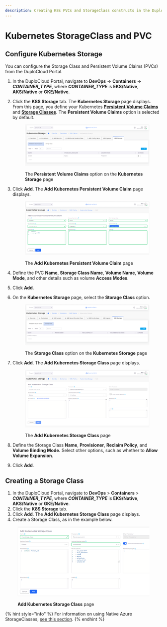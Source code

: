 ```yaml
---
description: Creating K8s PVCs and StorageClass constructs in the DuploCloud Portal
---
```


# Kubernetes StorageClass and PVC

## Configure Kubernetes Storage

You can configure the Storage Class and Persistent Volume Claims (PVCs) from the DuploCloud Portal.&#x20;

1. In the DuploCloud Portal, navigate to **DevOps** -> **Containers** -> _**CONTAINER\_TYPE**_, where _**CONTAINER\_TYPE**_ is **EKS/Native**, **AKS/Native** or **GKE/Native**.
2.  Click the **K8S Storage** tab. The **Kubernetes Storage** page displays. From this page, you define your Kubernetes [**Persistent Volume Claims**](https://kubernetes.io/docs/concepts/storage/persistent-volumes/) and [**Storage Classes**](https://kubernetes.io/docs/concepts/storage/storage-classes/). The **Persistent Volume Claims** option is selected by default.

    <figure><img src="../../.gitbook/assets/GCP_K8S_Storage_PVC.png" alt=""><figcaption><p>The <strong>Persistent Volume Claims</strong> option on the <strong>Kubernetes Storage</strong> page</p></figcaption></figure>
3.  Click **Add**. The **Add Kubernetes Persistent Volume Claim** page displays.

    <figure><img src="../../.gitbook/assets/GCP_K8S_Storage_PVC_Form.png" alt=""><figcaption><p>The <strong>Add Kubernetes Persistent Volume Claim</strong> page</p></figcaption></figure>
4. Define the PVC **Name**, **Storage Class Name**, **Volume Name**, **Volume Mode**, and other details such as volume **Access Modes**.
5. Click **Add**.
6.  On the **Kubernetes Storage** page, select the **Storage Class** option.&#x20;

    <figure><img src="../../.gitbook/assets/GCP_K8S_Storage_Storage_Class.png" alt=""><figcaption><p>The <strong>Storage Class</strong> option on the <strong>Kubernetes Storage</strong> page</p></figcaption></figure>
7.  Click **Add**. The **Add Kubernetes Storage Class** page displays.

    <figure><img src="../../.gitbook/assets/GCP_K8S_Storage_Add_Storage_Class.png" alt=""><figcaption><p>The <strong>Add Kubernetes Storage Class</strong> page</p></figcaption></figure>
8. Define the Storage Class **Name**, **Provisioner**, **Reclaim Policy**, and **Volume Binding Mode.** Select other options, such as whether to **Allow Volume Expansion**.
9. Click **Add**.

## Creating a Storage Class

1. In the DuploCloud Portal, navigate to **DevOps** > **Containers** >  _**CONTAINER\_TYPE**_, where _**CONTAINER\_TYPE**_ is **EKS/Native**, **AKS/Native** or **GKE/Native**.&#x20;
2. Click the **K8S Storage** tab.
3. Click **Add**. The **Add Kubernetes Storage Class** page displays.
4. Create a Storage Class, as in the example below.

<figure><img src="../../.gitbook/assets/image (2) (1).png" alt=""><figcaption><p><strong>Add Kubernetes Storage Class</strong> page </p></figcaption></figure>

{% hint style="info" %}
For information on using Native Azure StorageClasses, [see this section](storage-options.md).
{% endhint %}
